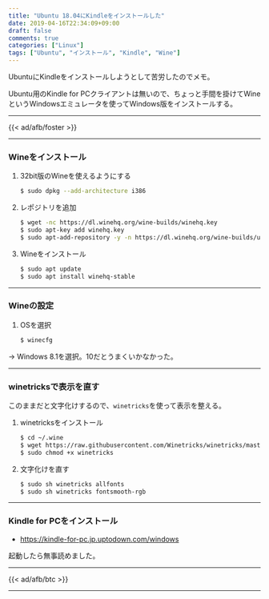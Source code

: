 ```yaml
---
title: "Ubuntu 18.04にKindleをインストールした"
date: 2019-04-16T22:34:09+09:00
draft: false
comments: true
categories: ["Linux"]
tags: ["Ubuntu", "インストール", "Kindle", "Wine"]
---
```


UbuntuにKindleをインストールしようとして苦労したのでメモ。

Ubuntu用のKindle for PCクライアントは無いので、ちょっと手間を掛けてWineというWindowsエミュレータを使ってWindows版をインストールする。

<!--more-->

---

{{< ad/afb/foster >}}

---

### Wineをインストール

1. 32bit版のWineを使えるようにする

    ```sh
    $ sudo dpkg --add-architecture i386
    ```

2. レポジトリを追加

    ```sh
    $ wget -nc https://dl.winehq.org/wine-builds/winehq.key
    $ sudo apt-key add winehq.key
    $ sudo apt-add-repository -y -n https://dl.winehq.org/wine-builds/ubuntu/
    ```

3. Wineをインストール

    ```sh
    $ sudo apt update
    $ sudo apt install winehq-stable
    ```

---

### Wineの設定

1. OSを選択

    ```sh
    $ winecfg
    ```

→ Windows 8.1を選択。10だとうまくいかなかった。

---

### winetricksで表示を直す

このままだと文字化けするので、`winetricks`を使って表示を整える。

1. winetricksをインストール

    ```sh
    $ cd ~/.wine
    $ wget https://raw.githubusercontent.com/Winetricks/winetricks/master/src/winetricks
    $ sudo chmod +x winetricks
    ```

2. 文字化けを直す

    ```sh
    $ sudo sh winetricks allfonts
    $ sudo sh winetricks fontsmooth-rgb
    ```

---

### Kindle for PCをインストール

- https://kindle-for-pc.jp.uptodown.com/windows

起動したら無事読めました。

---

{{< ad/afb/btc >}}

---
